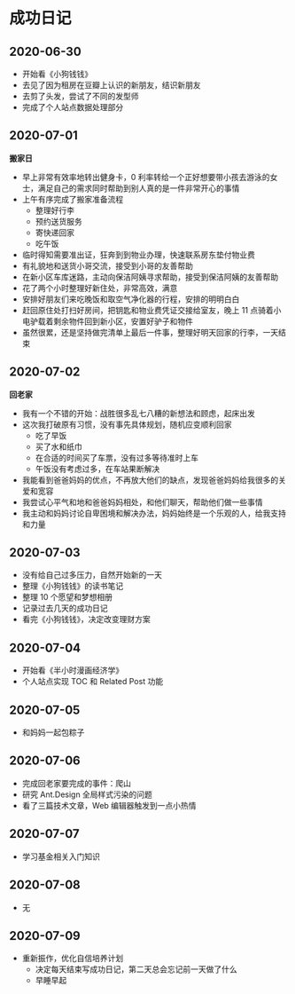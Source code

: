 # 成功日记

## 2020-06-30

- 开始看《小狗钱钱》
- 去见了因为租房在豆瓣上认识的新朋友，结识新朋友
- 去剪了头发，尝试了不同的发型师
- 完成了个人站点数据处理部分

## 2020-07-01

**搬家日**

- 早上非常有效率地转出健身卡，0 利率转给一个正好想要带小孩去游泳的女士，满足自己的需求同时帮助到别人真的是一件非常开心的事情
- 上午有序完成了搬家准备流程
  - 整理好行李
  - 预约送货服务
  - 寄快递回家
  - 吃午饭
- 临时得知需要准出证，狂奔到到物业办理，快速联系房东垫付物业费
- 有礼貌地和送货小哥交流，接受到小哥的友善帮助
- 在新小区车库迷路，主动向保洁阿姨寻求帮助，接受到保洁阿姨的友善帮助
- 花了两个小时整理好新住处，非常高效，满意
- 安排好朋友们来吃晚饭和取空气净化器的行程，安排的明明白白
- 赶回原住处打扫好房间，把钥匙和物业费凭证交接给室友，晚上 11 点骑着小电驴载着剩余物件回到新小区，安置好驴子和物件
- 虽然很累，还是坚持做完清单上最后一件事，整理好明天回家的行李，一天结束

## 2020-07-02

**回老家**

- 我有一个不错的开始：战胜很多乱七八糟的新想法和顾虑，起床出发
- 这次我打破原有习惯，没有事先具体规划，随机应变顺利回家
  - 吃了早饭
  - 买了水和纸巾
  - 在合适的时间买了车票，没有过多等待准时上车
  - 午饭没有考虑过多，在车站果断解决
- 我能看到爸爸妈妈的优点，不再放大他们的缺点，发现爸爸妈妈给我很多的关爱和宽容
- 我尝试心平气和地和爸爸妈妈相处，和他们聊天，帮助他们做一些事情
- 我主动和妈妈讨论自卑困境和解决办法，妈妈始终是一个乐观的人，给我支持和力量

## 2020-07-03

- 没有给自己过多压力，自然开始新的一天
- 整理《小狗钱钱》的读书笔记
- 整理 10 个愿望和梦想相册
- 记录过去几天的成功日记
- 看完《小狗钱钱》，决定改变理财方案

## 2020-07-04

- 开始看《半小时漫画经济学》
- 个人站点实现 TOC 和 Related Post 功能

## 2020-07-05

- 和妈妈一起包粽子

## 2020-07-06

- 完成回老家要完成的事件：爬山
- 研究 Ant.Design 全局样式污染的问题
- 看了三篇技术文章，Web 编辑器触发到一点小热情

## 2020-07-07

- 学习基金相关入门知识

## 2020-07-08

- 无

## 2020-07-09

- 重新振作，优化自信培养计划
  - 决定每天结束写成功日记，第二天总会忘记前一天做了什么
  - 早睡早起
